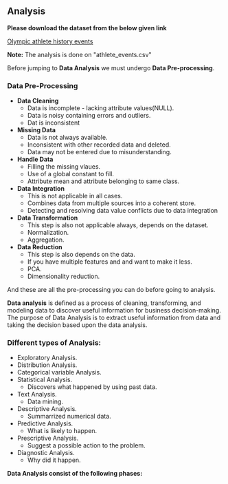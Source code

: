 ## Analysis

**Please download the dataset from the below given link**

[Olympic athlete history events](https://www.kaggle.com/heesoo37/120-years-of-olympic-history-athletes-and-results/discussion)

**Note:** The analysis is done on "athlete_events.csv"

Before jumping to **Data Analysis** we must undergo **Data Pre-processing**.

### Data Pre-Processing
* **Data Cleaning**
  * Data is incomplete - lacking attribute values(NULL).
  * Data is noisy containing errors and outliers.
  * Dat is inconsistent
* **Missing Data**
  * Data is not always available.
  * Inconsistent with other recorded data and deleted.
  * Data may not be entered due to misunderstanding.
* **Handle Data**
  * Filling the missing vlaues.
  * Use of a global constant to fill.
  * Attribute mean and attribute belonging to same class.
* **Data Integration**
  * This is not applicable in all cases.
  * Combines data from multiple sources into a coherent store.
  * Detecting and resolving data value conflicts due to data integration
* **Data Transformation**
  * This step is also not applicable always, depends on the dataset.
  * Normalization.
  * Aggregation.
* **Data Reduction**
  * This step is also depends on the data.
  * If you have multiple features and and want to make it less.
  * PCA.
  * Dimensionality reduction.

And these are all the pre-processing you can do before going to analysis.

**Data analysis** is defined as a process of cleaning, transforming, and modeling data to discover useful information for business decision-making. The purpose of Data Analysis is to extract useful information from data and taking the decision based upon the data analysis.

### Different types of Analysis:
* Exploratory Analysis.
* Distribution Analysis.
* Categorical variable Analysis.
* Statistical Analysis.
  * Discovers what happened by using past data.
* Text Analysis.
  * Data mining.
* Descriptive Analysis.
  * Summarrized numerical data.
* Predictive Analysis.
  * What is likely to happen.
* Prescriptive Analysis.
  * Suggest a possible action to the problem.
* Diagnostic Analysis.
  * Why did it happen.

**Data Analysis consist of the following phases:**

